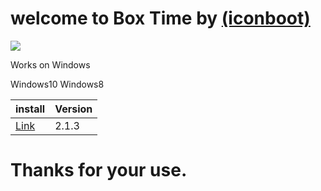 # welcome to Box Time by [(iconboot)](https://twitter.com/iconboot)
                                       
                                       
                                       
                  
 
  
  
  
  
   ![](icons.ico)
   

Works on Windows

Windows10 Windows8
 
 | install | Version |
 |---------|----------|
 |  [Link](https://github.com/iconboot/box.time/blob/master/box%20Time/bin/Debug/box%20time.exe?raw=true)  |  2.1.3  |

 
 # Thanks for your use.
